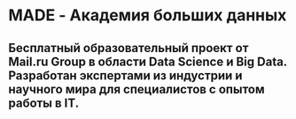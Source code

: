 # MADE - Академия больших данных
## Бесплатный образовательный проект от Mail.ru Group в области Data Science и Big Data. Разработан экспертами из индустрии и научного мира для специалистов с опытом работы в IT.
